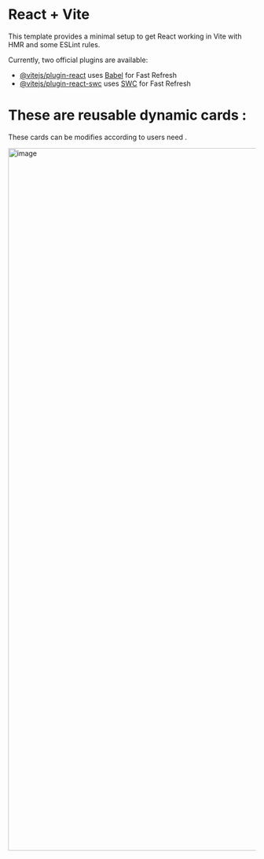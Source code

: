# React + Vite

This template provides a minimal setup to get React working in Vite with HMR and some ESLint rules.

Currently, two official plugins are available:

- [@vitejs/plugin-react](https://github.com/vitejs/vite-plugin-react/blob/main/packages/plugin-react/README.md) uses [Babel](https://babeljs.io/) for Fast Refresh
- [@vitejs/plugin-react-swc](https://github.com/vitejs/vite-plugin-react-swc) uses [SWC](https://swc.rs/) for Fast Refresh

# These are reusable dynamic cards :
These cards can be modifies according to users need .


<img width="1429" alt="image" src="https://github.com/user-attachments/assets/a9dac85b-16f8-4fb2-a48d-eb9c19d0ab34">
